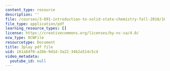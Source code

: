 ```yaml
---
content_type: resource
description: ''
file: /courses/3-091-introduction-to-solid-state-chemistry-fall-2018/161a64f0a2bb9d1d3a2234b2a514c5c4_KPJvO_00LKQ.pdf
file_type: application/pdf
learning_resource_types: []
license: https://creativecommons.org/licenses/by-nc-sa/4.0/
ocw_type: OCWFile
resourcetype: Document
title: 3play pdf file
uid: 161a64f0-a2bb-9d1d-3a22-34b2a514c5c4
video_metadata:
  youtube_id: null
---
```

